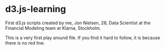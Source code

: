 # d3.js-learning
First d3.js scripts created by me, Jon Nielsen, 28, Data Scientist at the Financial Modeling team at Klarna, Stockholm. 

This is a very first play around file. If you find it hard to follow, it is because there is no red line.
